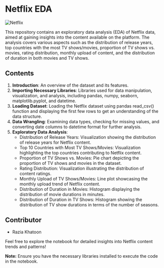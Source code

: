 # Netflix EDA

![Netflix](https://images.ctfassets.net/y2ske730sjqp/1aONibCke6niZhgPxuiilC/2c401b05a07288746ddf3bd3943fbc76/BrandAssets_Logos_01-Wordmark.jpg?w=940)

This repository contains an exploratory data analysis (EDA) of Netflix data, aimed at gaining insights into the content available on the platform. The analysis covers various aspects such as the distribution of release years, top countries with the most TV shows/movies, proportion of TV shows vs. movies, rating distribution, monthly upload of content, and the distribution of duration in both movies and TV shows.

## Contents

1. **Introduction**: An overview of the dataset and its features.
2. **Importing Necessary Libraries**: Libraries used for data manipulation, visualization, and analysis, including pandas, numpy, seaborn, matplotlib.pyplot, and datetime.
3. **Loading Dataset**: Loading the Netflix dataset using pandas read_csv() function and displaying the first few rows to get an understanding of the data structure.
4. **Data Wrangling**: Examining data types, checking for missing values, and converting date columns to datetime format for further analysis.
5. **Exploratory Data Analysis**:
   - Distribution of Release Years: Visualization showing the distribution of release years for Netflix content.
   - Top 10 Countries with Most TV Shows/Movies: Visualization highlighting the top countries contributing to Netflix content.
   - Proportion of TV Shows vs. Movies: Pie chart depicting the proportion of TV shows and movies in the dataset.
   - Rating Distribution: Visualization illustrating the distribution of content ratings.
   - Monthly Upload of TV Shows/Movies: Line plot showcasing the monthly upload trend of Netflix content.
   - Distribution of Duration in Movies: Histogram displaying the distribution of movie durations in minutes.
   - Distribution of Duration in TV Shows: Histogram showing the distribution of TV show durations in terms of the number of seasons.

## Contributor

- Razia Khatoon

Feel free to explore the notebook for detailed insights into Netflix content trends and patterns!

**Note:** Ensure you have the necessary libraries installed to execute the code in the notebook.
